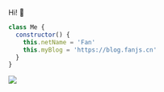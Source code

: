 Hi! 👋
```js
class Me {
  constructor() {
    this.netName = 'Fan'
    this.myBlog = 'https://blog.fanjs.cn'
  }
}
```
![](https://gv.halberd.cn/Fanvvv?theme=stroke-colorful&active=3200ff&deactive=f1f1f1&len=3&speed=40&size=60&space=5&tail=1)

<!-- ![Metrics](https://metrics.lecoq.io/codeegret?template=terminal&base.activity=0&base.community=0&base.repositories=0&base.metadata=0&languages=1&languages.limit=8&languages.sections=most-used&languages.colors=github&languages.threshold=0%25&languages.indepth=false&languages.recent.load=300&languages.recent.days=14&config.timezone=Asia%2FShanghai) -->
<!--
**codeEgret/codeEgret** is a ✨ _special_ ✨ repository because its `README.md` (this file) appears on your GitHub profile.

Here are some ideas to get you started:

- 🔭 I’m currently working on ...
- 🌱 I’m currently learning ...
- 👯 I’m looking to collaborate on ...
- 🤔 I’m looking for help with ...
- 💬 Ask me about ...
- 📫 How to reach me: ...
- 😄 Pronouns: ...
- ⚡ Fun fact: ...
-->
